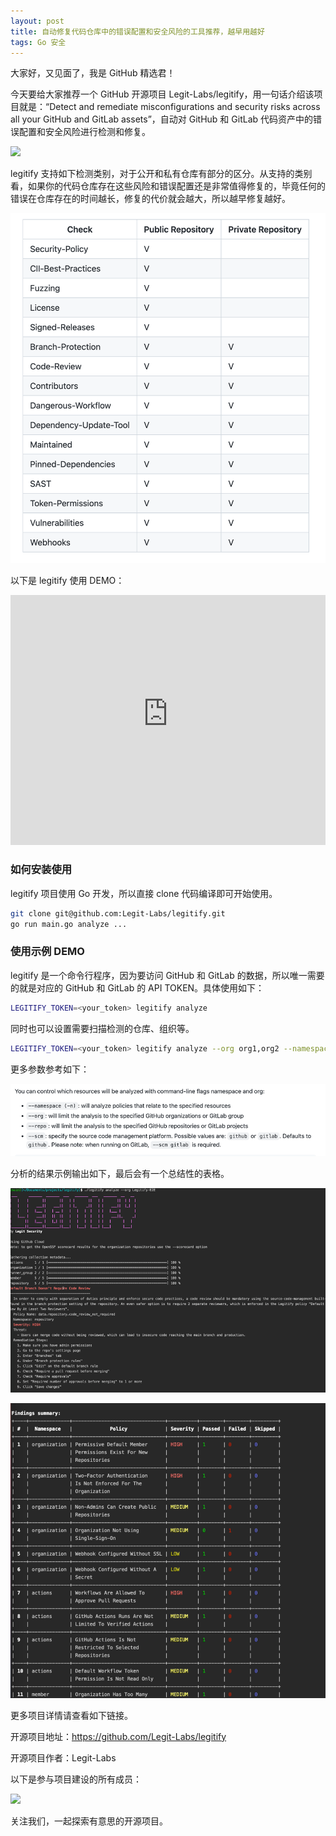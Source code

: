 ```yaml
---
layout: post
title: 自动修复代码仓库中的错误配置和安全风险的工具推荐，越早用越好
tags: Go 安全
---
```


大家好，又见面了，我是 GitHub 精选君！

今天要给大家推荐一个 GitHub 开源项目 Legit-Labs/legitify，用一句话介绍该项目就是：“Detect and remediate misconfigurations and security risks across all your GitHub and GitLab assets”，自动对 GitHub 和 GitLab 代码资产中的错误配置和安全风险进行检测和修复。

![](https://user-images.githubusercontent.com/74864790/174815311-746a0c98-9a1f-44a9-808c-035788edfd4d.png)

legitify 支持如下检测类别，对于公开和私有仓库有部分的区分。从支持的类别看，如果你的代码仓库存在这些风险和错误配置还是非常值得修复的，毕竟任何的错误在仓库存在的时间越长，修复的代价就会越大，所以越早修复越好。

![](https://raw.githubusercontent.com/ZhuPeng/pic/master/images/compress_image-20230218202454597.png)

以下是 legitify 使用 DEMO：

<iframe width="100%" height="400" src="https://user-images.githubusercontent.com/107790206/210602039-2d022692-87ea-4005-b9c6-f091158de3ce.mov" frameborder="0" allowfullscreen></iframe>

### 如何安装使用

legitify 项目使用 Go 开发，所以直接 clone 代码编译即可开始使用。

```bash
git clone git@github.com:Legit-Labs/legitify.git
go run main.go analyze ...
```


### 使用示例 DEMO

legitify 是一个命令行程序，因为要访问 GitHub 和 GitLab 的数据，所以唯一需要的就是对应的 GitHub 和 GitLab 的 API TOKEN。具体使用如下：

```bash
LEGITIFY_TOKEN=<your_token> legitify analyze
```

同时也可以设置需要扫描检测的仓库、组织等。

```bash
LEGITIFY_TOKEN=<your_token> legitify analyze --org org1,org2 --namespace organization,member
```

更多参数参考如下：

![](https://raw.githubusercontent.com/ZhuPeng/pic/master/images/compress_image-20230218203216991.png)

分析的结果示例输出如下，最后会有一个总结性的表格。

![](https://raw.githubusercontent.com/ZhuPeng/pic/master/images/compress_image-20230218203517545.png)

![](https://raw.githubusercontent.com/ZhuPeng/pic/master/images/compress_image-20230218203452186.png)

更多项目详情请查看如下链接。

开源项目地址：https://github.com/Legit-Labs/legitify 

开源项目作者：Legit-Labs

以下是参与项目建设的所有成员：

![](https://contrib.rocks/image?repo=Legit-Labs/legitify)



关注我们，一起探索有意思的开源项目。
